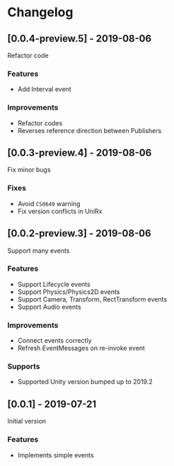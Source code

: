 # Changelog

## [0.0.4-preview.5] - 2019-08-06

Refactor code

### Features

* Add Interval event

### Improvements

* Refactor codes
* Reverses reference direction between Publishers

## [0.0.3-preview.4] - 2019-08-06

Fix minor bugs

### Fixes

* Avoid `CS0649` warning
* Fix version conflicts in UniRx

## [0.0.2-preview.3] - 2019-08-06

Support many events

### Features

* Support Lifecycle events
* Support Physics/Physics2D events
* Support Camera, Transform, RectTransform events
* Support Audio events

### Improvements

* Connect events correctly
* Refresh EventMessages on re-invoke event

### Supports

* Supported Unity version bumped up to 2019.2

## [0.0.1] - 2019-07-21

Initial version

### Features

* Implements simple events
